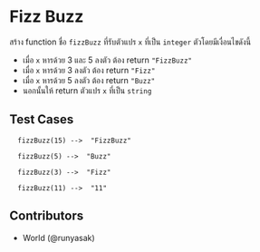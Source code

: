# Fizz Buzz

สร้าง function ชื่อ `fizzBuzz` ที่รับตัวแปร `x` ที่เป็น `integer` ตัวโดยมีเงื่อนไขดังนี้

* เมื่อ `x` หารด้วย 3 และ 5 ลงตัว ต้อง return `"FizzBuzz"`
* เมื่อ `x` หารด้วย 3 ลงตัว ต้อง return `"Fizz"`
* เมื่อ `x` หารด้วย 5 ลงตัว ต้อง return `"Buzz"`
* นอกนั้นให้ return ตัวแปร `x` ที่เป็น `string`

## Test Cases

```
  fizzBuzz(15) -->  "FizzBuzz"
```

```
  fizzBuzz(5) -->  "Buzz"
```

```
  fizzBuzz(3) -->  "Fizz"
```

```
  fizzBuzz(11) -->  "11"
```



## Contributors
* World (@runyasak)
